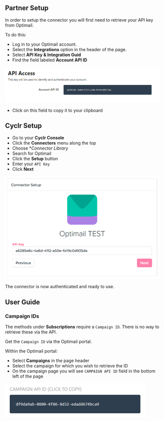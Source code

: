 
<section class="setup partner" markdown="1">

## Partner Setup

<div class="section-content" markdown="1">

In order to setup the connector you will first need to retrieve your API key from Optimail.

To do this:
- Log in to your Optimail account.
- Select the **Integrations** option in the header of the page.
- Select **API Key & Integration Guid**
- Find the field labeled **Account API ID**
 
![](./images/optimail_api_key.png)
- Click on this field to copy it to your clipboard

</div>

</section>

<section class="setup cyclr" markdown="1">

## Cyclr Setup

<div class="section-content" markdown="1">

- Go to your **Cyclr Console**
- Click the **Connectors** menu along the top
- Choose **Connector Library*
- Search for Optimail
- Click the **Setup** button
- Enter your `API Key`
- Click **Next**

![](./images/optimail_connector_api.png)

The connector is now authenticated and ready to use.

</div>

</section>

<section class="userguide" markdown="1">

## User Guide

<div class="section-content" markdown="1">

### Campaign IDs

The methods under **Subscriptions** require a `Campaign ID`. There is no way to retrieve these via the API.

Get the `Campaign ID` via the Optimail portal. 

Within the Optimail portal:
- Select **Campaigns** in the page header
- Select the campaign for which you wish to retrieve the ID
- On the campaign page you will see `CAMPAIGN API ID` field in the bottom left of the page
  
![](./images/optimail_campaign_id.png)

</div>

</section>
